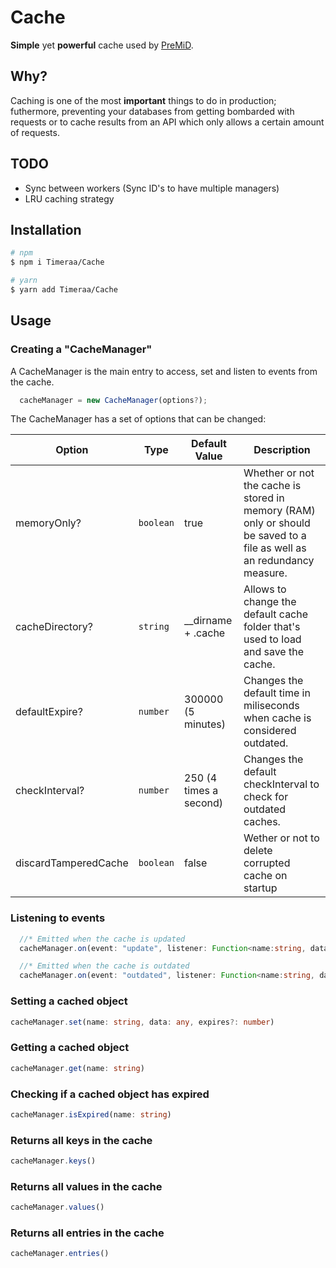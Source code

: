 # Cache

**Simple** yet **powerful** cache used by [PreMiD](https://premid.app).

## Why?

Caching is one of the most **important** things to do in production; futhermore, preventing your databases from getting bombarded with requests or to cache results from an API which only allows a certain amount of requests.

## TODO

- Sync between workers (Sync ID's to have multiple managers)
- LRU caching strategy

## Installation

```bash
# npm
$ npm i Timeraa/Cache

# yarn
$ yarn add Timeraa/Cache
```

## Usage

### Creating a "CacheManager"

A CacheManager is the main entry to access, set and listen to events from the cache.

```TypeScript
  cacheManager = new CacheManager(options?);
```

The CacheManager has a set of options that can be changed:

| Option               | Type      | Default Value          | Description                                                                                                            |
| -------------------- | --------- | ---------------------- | ---------------------------------------------------------------------------------------------------------------------- |
| memoryOnly?          | `boolean` | true                   | Whether or not the cache is stored in memory (RAM) only or should be saved to a file as well as an redundancy measure. |
| cacheDirectory?      | `string`  | \_\_dirname + .cache   | Allows to change the default cache folder that's used to load and save the cache.                                      |
| defaultExpire?       | `number`  | 300000 (5 minutes)     | Changes the default time in miliseconds when cache is considered outdated.                                             |
| checkInterval?       | `number`  | 250 (4 times a second) | Changes the default checkInterval to check for outdated caches.                                                        |
| discardTamperedCache | `boolean` | false                  | Wether or not to delete corrupted cache on startup                                                                     |

### Listening to events

```TypeScript
  //* Emitted when the cache is updated
  cacheManager.on(event: "update", listener: Function<name:string, data:any>, options?: {only?:string[] | string})

  //* Emitted when the cache is outdated
  cacheManager.on(event: "outdated", listener: Function<name:string, data:any>, options?: {only?:string[] | string})
```

### Setting a cached object

```TypeScript
cacheManager.set(name: string, data: any, expires?: number)
```

### Getting a cached object

```TypeScript
cacheManager.get(name: string)
```

### Checking if a cached object has expired

```TypeScript
cacheManager.isExpired(name: string)
```

### Returns all keys in the cache

```TypeScript
cacheManager.keys()
```

### Returns all values in the cache

```TypeScript
cacheManager.values()
```

### Returns all entries in the cache

```TypeScript
cacheManager.entries()
```
